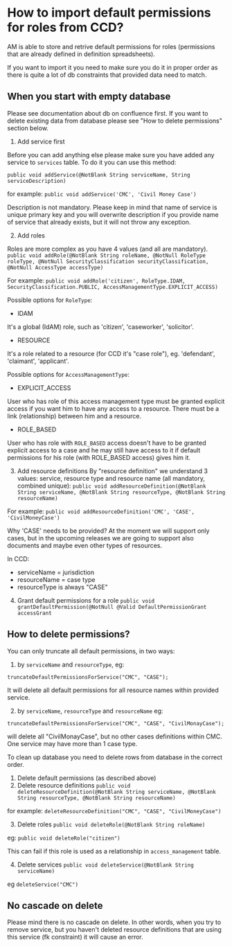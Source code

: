 # How to import default permissions for roles from CCD?

AM is able to store and retrive default permissions for roles (permissions that are already defined in definition spreadsheets).

If you want to import it you need to make sure you do it in proper order as there is quite a lot of db constraints that provided data need to match.

## When you start with empty database

Please see documentation about db on confluence first. 
If you want to delete existing data from database please see "How to delete permissions" section below.

1. Add service first

Before you can add anything else please make sure you have added any service to `services` table. To do it you can use this method:

```public void addService(@NotBlank String serviceName, String serviceDescription)```

for example:
```public void addService('CMC', 'Civil Money Case')```

Description is not mandatory. Please keep in mind that name of service is unique primary key and you will overwrite description if you provide name of service that already exists, but it will not throw any exception.

2. Add roles

Roles are more complex as you have 4 values (and all are mandatory).
```public void addRole(@NotBlank String roleName, @NotNull RoleType roleType, @NotNull SecurityClassification securityClassification, @NotNull AccessType accessType)```

For example:
```public void addRole('citizen', RoleType.IDAM, SecurityClassification.PUBLIC, AccessManagementType.EXPLICIT_ACCESS)```

Possible options for `RoleType`:
* IDAM

It's a global (IdAM) role, such as 'citizen', 'caseworker', 'solicitor'.

* RESOURCE

It's a role related to a resource (for CCD it's "case role"), eg. 'defendant', 'claimant', 'applicant'.

Possible options for `AccessManagementType`:
* EXPLICIT_ACCESS

User who has role of this access management type must be granted explicit access if you want him to have any access to a resource. There must be a link (relationship) between him and a resource.

* ROLE_BASED

User who has role with `ROLE_BASED` access doesn't have to be granted explicit access to a case and he may still have access to it if default permissions for his role (with ROLE_BASED access) gives him it.

3. Add resource definitions
By "resource definition" we understand 3 values: service, resource type and resource name (all mandatory, combined unique):
```public void addResourceDefinition(@NotBlank String serviceName, @NotBlank String resourceType, @NotBlank String resourceName)```

For example:
```public void addResourceDefinition('CMC', 'CASE', 'CivilMoneyCase')```

Why 'CASE' needs to be provided? At the moment we will support only cases, but in the upcoming releases we are going to support also documents and maybe even other types of resources.

In CCD:
- serviceName = jurisdiction
- resourceName = case type
- resourceType is always "CASE"

4. Grant default permissions for a role
```public void grantDefaultPermission(@NotNull @Valid DefaultPermissionGrant accessGrant```

## How to delete permissions?

You can only truncate all default permissions, in two ways:

1. by `serviceName` and `resourceType`, eg:

```truncateDefaultPermissionsForService("CMC", "CASE");```

It will delete all default permissions for all resource names within provided service.

2. by `serviceName`, `resourceType` and `resourceName` eg:

```truncateDefaultPermissionsForService("CMC", "CASE", "CivilMonayCase");```

will delete all "CivilMonayCase", but no other cases definitions within CMC. One service may have more than 1 case type.

To clean up database you need to delete rows from database in the correct order.

1. Delete default permissions (as described above)
2. Delete resource definitions
```public void deleteResourceDefinition(@NotBlank String serviceName, @NotBlank String resourceType, @NotBlank String resourceName)```

for example:
```deleteResourceDefinition("CMC", "CASE", "CivilMoneyCase")```

3. Delete roles
```public void deleteRole(@NotBlank String roleName)```

eg:
```public void deleteRole("citizen")```

This can fail if this role is used as a relationship in `access_management` table.

4. Delete services
```public void deleteService(@NotBlank String serviceName)```

eg
```deleteService("CMC")```

## No cascade on delete

Please mind there is no cascade on delete. In other words, when you try to remove service, but you haven't deleted resource definitions that are using this service (fk constraint) it will cause an error.
